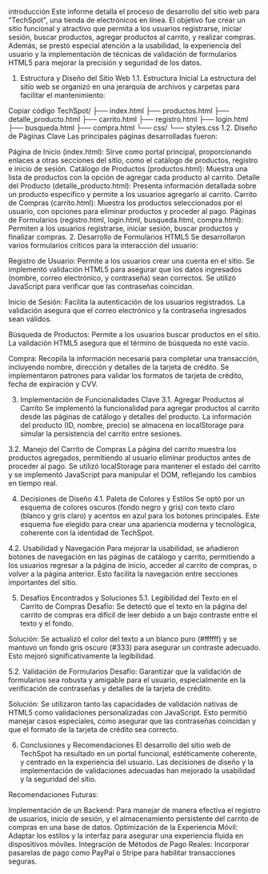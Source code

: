 introducción
Este informe detalla el proceso de desarrollo del sitio web para "TechSpot", una tienda de electrónicos en línea. El objetivo fue crear un sitio funcional y atractivo que permita a los usuarios registrarse, iniciar sesión, buscar productos, agregar productos al carrito, y realizar compras. Además, se prestó especial atención a la usabilidad, la experiencia del usuario y la implementación de técnicas de validación de formularios HTML5 para mejorar la precisión y seguridad de los datos.

1. Estructura y Diseño del Sitio Web
1.1. Estructura Inicial
La estructura del sitio web se organizó en una jerarquía de archivos y carpetas para facilitar el mantenimiento:

Copiar código
TechSpot/
├── index.html
├── productos.html
├── detalle_producto.html
├── carrito.html
├── registro.html
├── login.html
├── busqueda.html
├── compra.html
└── css/
    └── styles.css
1.2. Diseño de Páginas Clave
Las principales páginas desarrolladas fueron:

Página de Inicio (index.html): Sirve como portal principal, proporcionando enlaces a otras secciones del sitio, como el catálogo de productos, registro e inicio de sesión.
Catálogo de Productos (productos.html): Muestra una lista de productos con la opción de agregar cada producto al carrito.
Detalle del Producto (detalle_producto.html): Presenta información detallada sobre un producto específico y permite a los usuarios agregarlo al carrito.
Carrito de Compras (carrito.html): Muestra los productos seleccionados por el usuario, con opciones para eliminar productos y proceder al pago.
Páginas de Formularios (registro.html, login.html, busqueda.html, compra.html): Permiten a los usuarios registrarse, iniciar sesión, buscar productos y finalizar compras.
2. Desarrollo de Formularios HTML5
Se desarrollaron varios formularios críticos para la interacción del usuario:

Registro de Usuario: Permite a los usuarios crear una cuenta en el sitio. Se implementó validación HTML5 para asegurar que los datos ingresados (nombre, correo electrónico, y contraseña) sean correctos. Se utilizó JavaScript para verificar que las contraseñas coincidan.

Inicio de Sesión: Facilita la autenticación de los usuarios registrados. La validación asegura que el correo electrónico y la contraseña ingresados sean válidos.

Búsqueda de Productos: Permite a los usuarios buscar productos en el sitio. La validación HTML5 asegura que el término de búsqueda no esté vacío.

Compra: Recopila la información necesaria para completar una transacción, incluyendo nombre, dirección y detalles de la tarjeta de crédito. Se implementaron patrones para validar los formatos de tarjeta de crédito, fecha de expiración y CVV.

3. Implementación de Funcionalidades Clave
3.1. Agregar Productos al Carrito
Se implementó la funcionalidad para agregar productos al carrito desde las páginas de catálogo y detalles del producto. La información del producto (ID, nombre, precio) se almacena en localStorage para simular la persistencia del carrito entre sesiones.

3.2. Manejo del Carrito de Compras
La página del carrito muestra los productos agregados, permitiendo al usuario eliminar productos antes de proceder al pago. Se utilizó localStorage para mantener el estado del carrito y se implementó JavaScript para manipular el DOM, reflejando los cambios en tiempo real.

4. Decisiones de Diseño
4.1. Paleta de Colores y Estilos
Se optó por un esquema de colores oscuros (fondo negro y gris) con texto claro (blanco y gris claro) y acentos en azul para los botones principales. Este esquema fue elegido para crear una apariencia moderna y tecnológica, coherente con la identidad de TechSpot.

4.2. Usabilidad y Navegación
Para mejorar la usabilidad, se añadieron botones de navegación en las páginas de catálogo y carrito, permitiendo a los usuarios regresar a la página de inicio, acceder al carrito de compras, o volver a la página anterior. Esto facilita la navegación entre secciones importantes del sitio.

5. Desafíos Encontrados y Soluciones
5.1. Legibilidad del Texto en el Carrito de Compras
Desafío: Se detectó que el texto en la página del carrito de compras era difícil de leer debido a un bajo contraste entre el texto y el fondo.

Solución: Se actualizó el color del texto a un blanco puro (#ffffff) y se mantuvo un fondo gris oscuro (#333) para asegurar un contraste adecuado. Esto mejoró significativamente la legibilidad.

5.2. Validación de Formularios
Desafío: Garantizar que la validación de formularios sea robusta y amigable para el usuario, especialmente en la verificación de contraseñas y detalles de la tarjeta de crédito.

Solución: Se utilizaron tanto las capacidades de validación nativas de HTML5 como validaciones personalizadas con JavaScript. Esto permitió manejar casos especiales, como asegurar que las contraseñas coincidan y que el formato de la tarjeta de crédito sea correcto.

6. Conclusiones y Recomendaciones
El desarrollo del sitio web de TechSpot ha resultado en un portal funcional, estéticamente coherente, y centrado en la experiencia del usuario. Las decisiones de diseño y la implementación de validaciones adecuadas han mejorado la usabilidad y la seguridad del sitio.

Recomendaciones Futuras:

Implementación de un Backend: Para manejar de manera efectiva el registro de usuarios, inicio de sesión, y el almacenamiento persistente del carrito de compras en una base de datos.
Optimización de la Experiencia Móvil: Adaptar los estilos y la interfaz para asegurar una experiencia fluida en dispositivos móviles.
Integración de Métodos de Pago Reales: Incorporar pasarelas de pago como PayPal o Stripe para habilitar transacciones seguras.
